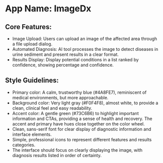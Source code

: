 # **App Name**: ImageDx

## Core Features:

- Image Upload: Users can upload an image of the affected area through a file upload dialog.
- Automated Diagnosis: AI tool processes the image to detect diseases in urine sediment and present results in a clear format.
- Results Display: Display potential conditions in a list ranked by confidence, showing percentage and confidence.

## Style Guidelines:

- Primary color: A calm, trustworthy blue (#4A8FE7), reminiscent of medical environments, but more approachable.
- Background color: Very light gray (#F0F4F8), almost white, to provide a clean, clinical feel and easy readability.
- Accent color: A gentle green (#73C6B6) to highlight important information and CTAs, providing a sense of health and recovery. The accent and primary have hues close together on the color wheel.
- Clean, sans-serif font for clear display of diagnostic information and interface elements.
- Simple, professional icons to represent different features and results categories.
- The interface should focus on clearly displaying the image, with diagnosis results listed in order of certainty.